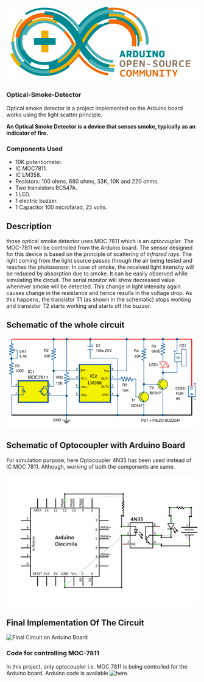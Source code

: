 ![Arduino-Open Source](Schematics/Banner.png)


### Optical-Smoke-Detector


Optical smoke detector is a project implemented on the Arduino board works using the light scatter principle.

**An Optical Smoke Detector is a device that senses smoke, typically as an indicator of fire.**

### Components Used
* 10K potentiometer.
* IC MOC7811.
* IC LM358.
* Resistors: 100 ohms, 680 ohms, 33K, 10K and 220 ohms.
* Two transistors BC547A.
* 1 LED.
* 1 electric buzzer.
* 1 Capacitor 100 microfarad, 25 volts.

## Description

those optical smoke detector uses MOC 7811 which is an *optocoupler*. The MOC-7811 will be controlled from the Arduino board. The sensor designed for this device is based on the principle of scattering of *infrared rays*. The light coming from the light source passes through the air being tested and reaches the photosensor. In case of smoke, the received light intensity will be reduced by absorption due to smoke. It can be easily observed while simulating the circuit. The serial monitor will show decreased value whenever smoke will be detected. This change in light intensity again causes change in the resistance and hence results in the voltage drop. As this happens, the transistor T1 (as shown in the schematic) stops working and transistor T2 starts working and starts off the buzzer.

## Schematic of the whole circuit
![Analog Circuit](Schematics/Sch1.png)

## Schematic of Optocoupler with Arduino Board
For simulation purpose, here Optocoupler 4N35 has been used instead of IC MOC 7811. Although, working of both the components are same.

![Optocoupler connection with Arduino Board](Schematics/Sch2.png)

## Final Implementation Of The Circuit

![Final Circuit on Arduino Board](Schematics/Sch3.png)

### Code for controlling MOC-7811

In this project, only optocoupler i.e. MOC 7811 is being controlled for the Arduino board. Arduino code is available ![here](code/smoke.ino).
